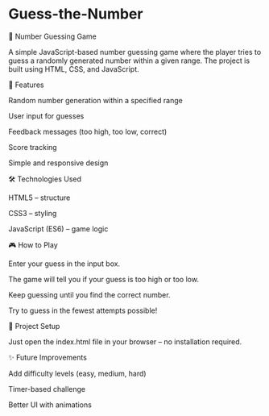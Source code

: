 # Guess-the-Number


🎯 Number Guessing Game

A simple JavaScript-based number guessing game where the player tries to guess a randomly generated number within a given range. The project is built using HTML, CSS, and JavaScript.

🚀 Features

Random number generation within a specified range

User input for guesses

Feedback messages (too high, too low, correct)

Score tracking

Simple and responsive design

🛠️ Technologies Used

HTML5 – structure

CSS3 – styling

JavaScript (ES6) – game logic

🎮 How to Play

Enter your guess in the input box.

The game will tell you if your guess is too high or too low.

Keep guessing until you find the correct number.

Try to guess in the fewest attempts possible!


📂 Project Setup

Just open the index.html file in your browser – no installation required.

✨ Future Improvements

Add difficulty levels (easy, medium, hard)

Timer-based challenge

Better UI with animations
